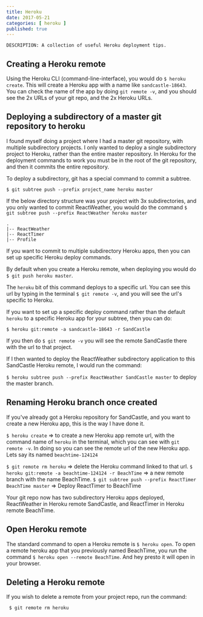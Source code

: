 ```yaml
---
title: Heroku
date: 2017-05-21
categories: [ heroku ]
published: true
---
```


    DESCRIPTION: A collection of useful Heroku deployment tips.

## Creating a Heroku remote

Using the Heroku CLI (command-line-interface), you would do `$ heroku create`. This will create a Heroku app with a name like `sandcastle-18643`. You can check the name of the app by doing `git remote -v`, and you should see the 2x URLs of your git repo, and the 2x Heroku URLs.

## Deploying a subdirectory of a master git repository to heroku

I found myself doing a project where I had a master git repository, with multiple subdirectory projects. I only wanted to deploy a single subdirectory project to Heroku, rather than the entire master repository. In Heroku for the deployment commands to work you must be in the root of the git repository, and then it commits the entire repository.

To deploy a subdirectory, git has a special command to commit a subtree.

`$ git subtree push --prefix project_name heroku master`

If the below directory structure was your project with 3x subdirectories, and you only wanted to commit ReactWeather, you would do the command `$ git subtree push --prefix ReactWeather heroku master`

```
.
|-- ReactWeather
|-- ReactTimer
|-- Profile
```

If you want to commit to multiple subdirectory Heroku apps, then you can set up specific Heroku deploy commands.

By default when you create a Heroku remote, when deploying you would do `$ git push heroku master`.

The `heroku` bit of this command deploys to a specific url. You can see this url by typing in the terminal `$ git remote -v`, and you will see the url's specific to Heroku.

If you want to set up a specific deploy command rather than the default `heroku` to a specific Heroku app for your subtree, then you can do:

`$ heroku git:remote -a sandcastle-18643 -r SandCastle`

If you then do `$ git remote -v` you will see the remote SandCastle there with the url to that project.

If I then wanted to deploy the ReactWeather subdirectory application to this SandCastle Heroku remote, I would run the command:

`$ heroku subtree push --prefix ReactWeather SandCastle master` to deploy the master branch.

## Renaming Heroku branch once created

If you've already got a Heroku repository for SandCastle, and you want to create a new Heroku app, this is the way I have done it.

`$ heroku create` => to create a new Heroku app remote url, with the command name of `heroku` in the terminal, which you can see with `git remote -v`. In doing so you can see the remote url of the new Heroku app. Lets say its named `beachtime-124124`

`$ git remote rm heroku` => delete the Heroku command linked to that url.
`$ heroku git:remote -a beachtime-124124 -r BeachTime` => a new remote branch with the name BeachTime.
`$ git subtree push --prefix ReactTimer BeachTime master` => Deploy ReactTimer to BeachTime

Your git repo now has two subdirectory Heroku apps deployed, ReactWeather in Heroku remote SandCastle, and ReactTimer in Heroku remote BeachTime.

## Open Heroku remote

The standard command to open a Heroku remote is `$ heroku open`. To open a remote heroku app that you previously named BeachTime, you run the command `$ heroku open --remote BeachTime`. And hey presto it will open in your browser.

## Deleting a Heroku remote

If you wish to delete a remote from your project repo, run the command:

` $ git remote rm heroku`
